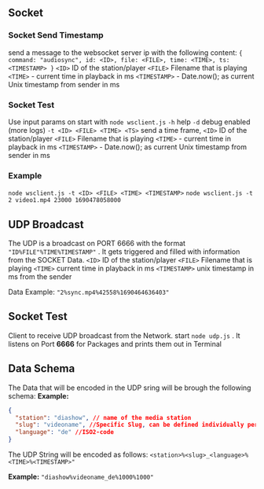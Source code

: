 ## Socket

### Socket Send Timestamp

send a message to the websocket server ip with the following content:
`{ command: "audiosync", id: <ID>, file: <FILE>, time: <TIME>, ts: <TIMESTAMP> }`
`<ID>` ID of the station/player
`<FILE>` Filename that is playing
`<TIME>` - current time in playback in ms
`<TIMESTAMP>` - Date.now(); as current Unix timestamp from sender in ms

### Socket Test

Use input params on start with `node wsclient.js`
`-h` help
`-d` debug enabled (more logs)
`-t <ID> <FILE> <TIME> <TS>` send a time frame,
`<ID>` ID of the station/player
`<FILE>` Filename that is playing
`<TIME>` - current time in playback in ms
`<TIMESTAMP>` - Date.now(); as current Unix timestamp from sender in ms

### Example

`node wsclient.js -t <ID> <FILE> <TIME> <TIMESTAMP>`
`node wsclient.js -t 2 video1.mp4 23000 1690478058000`

## UDP Broadcast

The UDP is a broadcast on PORT 6666 with the format `"ID%FILE"%TIME%TIMESTAMP"` . It gets triggered and filled with
information from the SOCKET Data.
`<ID>` ID of the station/player
`<FILE>` Filename that is playing
`<TIME>` current time in playback in ms
`<TIMESTAMP>` unix timestamp in ms from the sender

Data Example: `"2%sync.mp4%42558%1690464636403"`

## Socket Test

Client to receive UDP broadcast from the Network.
start `node udp.js` . It listens on Port **6666** for Packages and prints them out in Terminal

## Data Schema

The Data that will be encoded in the UDP sring will be brough the following schema:
**Example:**

```json
{
  "station": "diashow", // name of the media station
  "slug": "videoname", //Specific Slug, can be defined individually per video
  "language": "de" //ISO2-code
}
```

The UDP String will be encoded as follows:
`<station>%<slug>_<language>%<TIME>%<TIMESTAMP>"`

**Example:**
`"diashow%videoname_de%1000%1000"`
